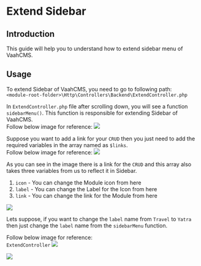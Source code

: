 # Extend Sidebar

## Introduction

This guide will help you to understand how to extend sidebar menu of VaahCMS.

## Usage
To extend Sidebar of VaahCMS, you need to go to following path:   
`<module-root-folder>\Http\Controllers\Backend\ExtendController.php`

In `ExtendController.php`  file after scrolling down, you will see a function `sidebarMenu()`.
This function is responsible for extending Sidebar of VaahCMS.   
Follow below image for reference:
<img src="/images/sidebar-1.png">

Suppose you want to add a link for your `CRUD` then you just need to add the required variables in
the array named as `$links`.   
Follow below image for reference:
<img src="/images/sidebar-2.png">

As you can see in the image there is a link for the `CRUD` and this array also takes three variables from us to
reflect it in Sidebar.
1. `icon` -  You can change the Module icon from here
2. `label` - You can change the Label for the Icon from here
3. `link` -  You can change the link for the Module from here

<img src="/images/sidebar-3.png">

Lets suppose, if you want to change the `label` name from `Travel` to `Yatra` then just change the `label` name from 
the `sidebarMenu` function.   

Follow below image for reference:   
`ExtendController`
<img src="/images/sidebar-4.png">

<img src="/images/sidebar-5.png">